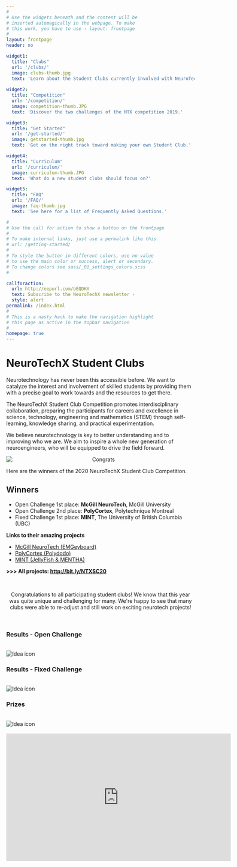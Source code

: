 ```yaml
---
#
# Use the widgets beneath and the content will be
# inserted automagically in the webpage. To make
# this work, you have to use › layout: frontpage
#
layout: frontpage
header: no

widget1:
  title: "Clubs"
  url: '/clubs/'
  image: clubs-thumb.jpg
  text: 'Learn about the Student Clubs currently involved with NeuroTechX.'
  
widget2:
  title: "Competition"
  url: '/competition/'
  image: competition-thumb.JPG
  text: 'Discover the two challenges of the NTX competition 2019.'

widget3:
  title: "Get Started"
  url: '/get-started/'
  image: getstarted-thumb.jpg
  text: 'Get on the right track toward making your own Student Club.'

widget4:
  title: "Curriculum"
  url: '/curriculum/'
  image: curriculum-thumb.JPG
  text: 'What do a new student clubs should focus on?'

widget5:
  title: "FAQ"
  url: '/FAQ/'
  image: faq-thumb.jpg
  text: 'See here for a list of Frequently Asked Questions.'

#
# Use the call for action to show a button on the frontpage
#
# To make internal links, just use a permalink like this
# url: /getting-started/
#
# To style the button in different colors, use no value
# to use the main color or success, alert or secondary.
# To change colors see sass/_01_settings_colors.scss
#

callforaction:
  url: http://eepurl.com/bEQDKX
  text: Subscribe to the NeuroTechX newsletter ›
  style: alert
permalink: /index.html
#
# This is a nasty hack to make the navigation highlight
# this page as active in the topbar navigation
#
homepage: true
---
```


# NeuroTechX Student Clubs

Neurotechnology has never been this accessible before. We want to catalyze the interest and involvement of skilled students by providing them with a precise goal to work towards and the resources to get there.

The NeuroTechX Student Club Competition promotes interdisciplinary collaboration, preparing the participants for careers and excellence in science, technology, engineering and mathematics (STEM) through self-learning, knowledge sharing, and practical experimentation.

We believe neurotechnology is key to better understanding and to improving who we are. We aim to inspire a whole new generation of neuroengineers, who will be equipped to drive the field forward.
<br />

<!--
![Competition]({{ site.url }}{{ site.baseurl }}/images/2020/NTXSC20_Prizes.png)


<div style="text-align:center">
<hr>
<br />
<h1> NTX Student Club Competition New Date: November 22nd, 2020 </h1>
<br />
<br />
<i>** Also, there will be a special edition in 2021 (from Jan to April 2021) **</i>
<br />
<hr>
</div>
-->

<div style="text-align:center">
	<p>
		<img style="margin: 0 auto; display: block; max-width: 100%;" src="{{ site.url }}{{ site.baseurl }}/images/2020/NTXSC20-Congrats-LeoMeme.jpg" alt="Congrats">
	</p>	
</div>

Here are the winners of the 2020 NeuroTechX Student Club Competition.

<h2>Winners</h2>
<p>
<ul>
<li>Open Challenge 1st place: <strong>McGill NeuroTech</strong>, McGill University</li>
<li>Open Challenge 2nd place: <strong>PolyCortex</strong>, Polytechnique Montreal</li>
<li>Fixed Challenge 1st place: <strong>MINT</strong>, The University of British Columbia (UBC)</li>
</ul>
</p>

<p><b>Links to their amazing projects</b></p>
<ul>
<li><a href="https://www.youtube.com/watch?v=6IJuLtj3400&list=PL7yYIG1eq9bRWBbc8xcwoRwLu1Dyc7qP0&index=1">McGill NeuroTech (EMGeyboard)</a></li>
<li><a href="https://www.youtube.com/watch?v=wUkOeFDIFgg&list=PL7yYIG1eq9bRWBbc8xcwoRwLu1Dyc7qP0&index=3">PolyCortex (Polydodo)</a></li>
<li><a href="https://www.youtube.com/watch?v=6r9mXZGO3QE&list=PL7yYIG1eq9bRWBbc8xcwoRwLu1Dyc7qP0&index=13">MINT (JellyFish & MENTHA)</a></li>
</ul>

<p><strong>>>> All projects: <a href="http://bit.ly/NTXSC20">http://bit.ly/NTXSC20</a></strong></p>

<br/>
<div style="text-align:center">
<p>Congratulations to all participating student clubs! We know that this year was quite unique and challenging for many. We're happy to see that many clubs were able to re-adjust and still work on exciting neurotech projects!</p>
</div>
<br/>

<h3>Results - Open Challenge</h3>
<br/>
<img style="margin: 0 auto; display: block; max-width: 100%;" src="{{ site.url }}{{ site.baseurl }}/images/2020/NTXSC20-Results-OpenChallenge.png" alt="Idea icon">


<h3>Results - Fixed Challenge</h3>
<br/>
<img style="margin: 0 auto; display: block; max-width: 100%;" src="{{ site.url }}{{ site.baseurl }}/images/2020/NTXSC20-Results-FixedChallenge.png" alt="Idea icon">


<h3>Prizes</h3>
<br/>
<img style="margin: 0 auto; display: block; max-width: 100%;" src="{{ site.url }}{{ site.baseurl }}/images/2020/NTXSC20_Prizes.png" alt="Idea icon">


<br />
<div style="text-align:center">
<iframe src="https://www.youtube.com/embed/pX7jzKJHXcQ" 
    width="600" 
    height="340"
    frameborder="0" 
    allowfullscreen>
</iframe>
</div>

<!--
<div style="text-align:center">
<strong>The NTX Student Club Competition 2019-2020 is happening on April 19th, 2020! #NTXSC20</strong>

<br/>
<p>
<a href="https://docs.google.com/forms/d/e/1FAIpQLSeaxhwlLR89eAPn3Ms9W8nYgl-0LaxhP2RVrY1GlbPHfuHf4A/viewform?usp=sf_link"> >> Fill this form to participate! << </a>
</p>
</div>
-->